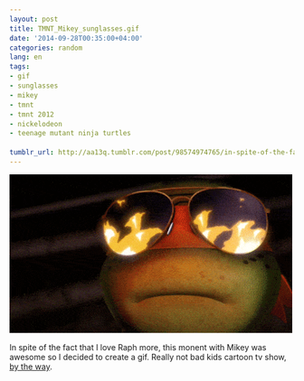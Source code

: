 ```yaml
---
layout: post
title: TMNT_Mikey_sunglasses.gif
date: '2014-09-28T00:35:00+04:00'
categories: random
lang: en
tags:
- gif
- sunglasses
- mikey
- tmnt
- tmnt 2012
- nickelodeon
- teenage mutant ninja turtles

tumblr_url: http://aa13q.tumblr.com/post/98574974765/in-spite-of-the-fact-that-i-love-raph-more-this
---
```

<img src="/assets/img/posts/tumblr_files/tumblr_nckuijB6BM1qg3f9lo1_r2_500.gif"/>

In spite of the fact that I love Raph more, this monent with Mikey was awesome so I decided to create a gif. Really not bad kids cartoon tv show, [by the way](http://en.wikipedia.org/wiki/Teenage_Mutant_Ninja_Turtles_(2012_TV_series)).

